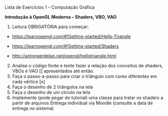 Lista de Exercícios 1 – Computação Gráfica

**Introdução à OpenGL Moderna – Shaders, VBO, VAO**
1. Leitura OBRIGATÓRIA para começar:

- https://learnopengl.com/#!Getting-started/Hello-Triangle

- https://learnopengl.com/#!Getting-started/Shaders

- http://antongerdelan.net/opengl/hellotriangle.html
2. Analise o código fonte e tente fazer a relação dos conceitos de shaders, VBOs e VAO []
apresentados até então.
3. Faça o passo-a-passo para criar o triângulo com cores diferentes em cada vértice [x]
4. Faça o desenho de 2 triângulos na tela
5. Faça o desenho de um círculo na tela
6. Implemente (pode pegar do tutorial) uma classe para tratar os shaders a partir de
arquivos
Entrega individual via Moodle (consulte a data de entrega no sistema)